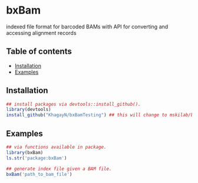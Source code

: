 # bxBam
indexed file format for barcoded BAMs with API for converting and accessing alignment records

## Table of contents
* [Installation](#installation)
* [Examples](#examples)

## Installation

```R
## install packages via devtools::install_github().
library(devtools)
install_github("KhagayN/bxBamTesting") ## this will change to mskilab/bxBam shortly.
```

## Examples

```R
## via functions available in package.
library(bxBam)
ls.str('package:bxBam')
```

```R
## generate index file given a BAM file.
bxBam('path_to_bam_file')
```
